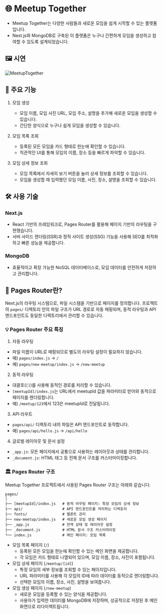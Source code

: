 # 🌐 Meetup Together
- Meetup Together는 다양한 사람들과 새로운 모임을 쉽게 시작할 수 있는 플랫폼입니다.
- Next.js와 MongoDB로 구축된 이 플랫폼은 누구나 간편하게 모임을 생성하고 참여할 수 있도록 설계되었습니다.

## 🖼️ 시연
![MeetupTogether](https://github.com/user-attachments/assets/eb106d2d-5f2d-49de-9b04-5b41badc3f59)


## 📌 주요 기능
1. 모임 생성
   - 모임 이름, 모임 사진 URL, 모임 주소, 설명을 추가해 새로운 모임을 생성할 수 있습니다.
   - 간단한 양식으로 누구나 쉽게 모임을 생성할 수 있습니다.

2. 모임 목록 조회
   - 등록된 모든 모임을 카드 형태로 한눈에 확인할 수 있습니다.
   - 직관적인 UI를 통해 모임의 이름, 장소 등을 빠르게 파악할 수 있습니다.
    
3. 모임 상세 정보 조회
   - 모임 목록에서 자세히 보기 버튼을 눌러 상세 정보를 조회할 수 있습니다.
   - 모임을 생성할 때 입력했던 모임 이름, 사진, 장소, 설명을 조회할 수 있습니다.

## 🛠️ 사용 기술
### Next.js
- React 기반의 프레임워크로, Pages Router를 활용해 페이지 기반의 라우팅을 구현했습니다.
- 서버 사이드 렌더링(SSR)과 정적 사이트 생성(SSG) 기능을 사용해 SEO를 최적화하고 빠른 성능을 제공합니다.
  
### MongoDB
- 효율적이고 확장 가능한 NoSQL 데이터베이스로, 모임 데이터를 안전하게 저장하고 관리합니다.

## 🚀 Pages Router란?
Next.js의 라우팅 시스템으로, 파일 시스템을 기반으로 페이지를 정의합니다.
프로젝트의 ```pages/``` 디렉토리 안의 파일 구조가 URL 경로로 자동 매핑되며, 동적 라우팅과 API 엔드포인트도 동일한 디렉토리에서 관리할 수 있습니다.

### 💡 Pages Router 주요 특징
1. 자동 라우팅
- 파일 이름이 URL로 매핑되므로 별도의 라우팅 설정이 필요하지 않습니다.
- 예) ```pages/index.js``` → ```/```
- 예) ```pages/new-meetup/index.js``` → ```/new-meetup```

2. 동적 라우팅
- 대괄호(```[]```)를 사용해 동적인 경로를 처리할 수 있습니다.
- ```[meetupId]/index.js```는 URL에서 meetupId 값을 파라미터로 받아와 동적으로 페이지를 렌더링합니다.
- 예) ```/meetup/123```에서 123은 meetupId로 전달됩니다.

3. API 라우트
- ```pages/api/``` 디렉토리 내의 파일은 API 엔드포인트로 동작합니다.
- 예) ```pages/api/hello.js``` → ```/api/hello```

4. 글로벌 레이아웃 및 문서 설정
- ```_app.js```: 모든 페이지에서 공통으로 사용하는 레이아웃과 상태를 관리합니다.
- ```_document.js```: HTML <head> 태그 등 전체 문서 구조를 커스터마이징합니다.

### 🏛️ Pages Router 구조
Meetup Together 프로젝트에서 사용된 Pages Router 구조는 아래와 같습니다.
```
pages/
│
├── [meetupId]/index.js   # 동적 라우팅 페이지: 특정 모임의 상세 정보
├── api/                  # API 엔드포인트를 처리하는 디렉토리
├── fonts/                # 웹폰트 관리
├── new-meetup/index.js   # 새로운 모임 생성 페이지
├── _app.js               # 전역 상태 및 레이아웃 설정
├── _document.js          # HTML 문서 구조 커스터마이징
└── index.js              # 메인 페이지: 모임 목록
```
- 모임 목록 페이지 (```/```)
  - 등록된 모든 모임을 한눈에 확인할 수 있는 메인 화면을 제공합니다.
  - 각 모임은 카드 형태로 나열되어 있으며, 모임 이름, 장소, 사진이 포함됩니다.
- 모임 상세 페이지 (```/meetup/[id]```)
  - 특정 모임의 세부 정보를 조회할 수 있는 페이지입니다.
  - URL 파라미터를 사용해 각 모임의 ID에 따라 데이터를 동적으로 렌더링합니다.
  - 선택한 모임의 이름, 장소, 사진, 설명을 보여줍니다.
- 모임 생성 페이지 (```/new-meetup```)
  - 새로운 모임을 등록할 수 있는 양식을 제공합니다.
  - 사용자가 입력한 데이터를 MongoDB에 저장하며, 성공적으로 저장된 후 메인 화면으로 리다이렉트됩니다.
